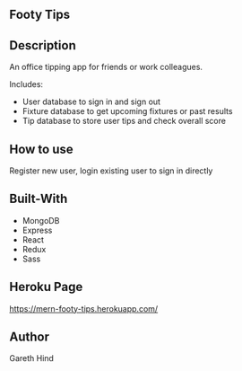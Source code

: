 ## Footy Tips

## Description

An office tipping app for friends or work colleagues.

Includes:
- User database to sign in and sign out
- Fixture database to get upcoming fixtures or past results
- Tip database to store user tips and check overall score

## How to use

Register new user, login existing user to sign in directly

## Built-With

- MongoDB
- Express
- React
- Redux
- Sass

## Heroku Page

https://mern-footy-tips.herokuapp.com/

## Author
Gareth Hind
